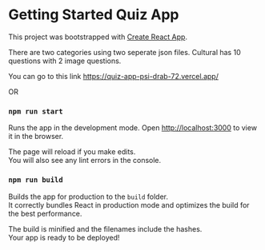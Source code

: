 # Getting Started Quiz App

This project was bootstrapped with [Create React App](https://github.com/facebook/create-react-app).

There are two categories using two seperate json files.
Cultural has 10 questions with 2 image questions. 

You can go to this link  https://quiz-app-psi-drab-72.vercel.app/

OR

### `npm run start`

Runs the app in the development mode.
Open [http://localhost:3000](http://localhost:3000) to view it in the browser.

The page will reload if you make edits.\
You will also see any lint errors in the console.



### `npm run build`

Builds the app for production to the `build` folder.\
It correctly bundles React in production mode and optimizes the build for the best performance.

The build is minified and the filenames include the hashes.\
Your app is ready to be deployed!


